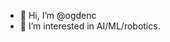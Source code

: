 - 👋 Hi, I’m @ogdenc
- 👀 I’m interested in AI/ML/robotics.

<!---
ogdenc/ogdenc is a ✨ special ✨ repository because its `README.md` (this file) appears on your GitHub profile.
You can click the Preview link to take a look at your changes.
--->
